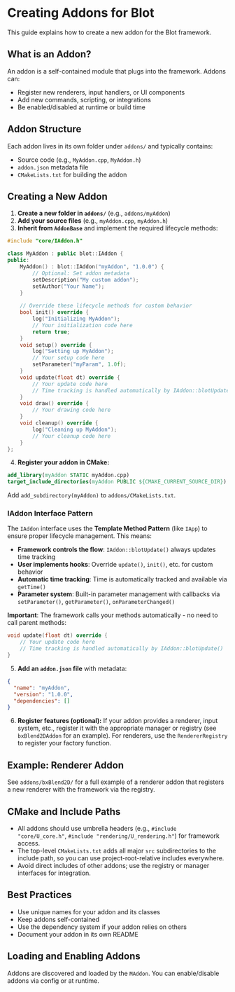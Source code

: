 # Creating Addons for Blot

This guide explains how to create a new addon for the Blot framework.

## What is an Addon?
An addon is a self-contained module that plugs into the framework. Addons can:
- Register new renderers, input handlers, or UI components
- Add new commands, scripting, or integrations
- Be enabled/disabled at runtime or build time

## Addon Structure
Each addon lives in its own folder under `addons/` and typically contains:
- Source code (e.g., `MyAddon.cpp`, `MyAddon.h`)
- `addon.json` metadata file
- `CMakeLists.txt` for building the addon

## Creating a New Addon
1. **Create a new folder in `addons/`** (e.g., `addons/myAddon`)
2. **Add your source files** (e.g., `myAddon.cpp`, `myAddon.h`)
3. **Inherit from `AddonBase`** and implement the required lifecycle methods:

```cpp
#include "core/IAddon.h"

class MyAddon : public blot::IAddon {
public:
    MyAddon() : blot::IAddon("myAddon", "1.0.0") {
        // Optional: Set addon metadata
        setDescription("My custom addon");
        setAuthor("Your Name");
    }
    
    // Override these lifecycle methods for custom behavior
    bool init() override { 
        log("Initializing MyAddon");
        // Your initialization code here
        return true; 
    }
    void setup() override { 
        log("Setting up MyAddon");
        // Your setup code here
        setParameter("myParam", 1.0f);
    }
    void update(float dt) override { 
        // Your update code here
        // Time tracking is handled automatically by IAddon::blotUpdate()
    }
    void draw() override { 
        // Your drawing code here
    }
    void cleanup() override { 
        log("Cleaning up MyAddon");
        // Your cleanup code here
    }
};
```

4. **Register your addon in CMake:**
```cmake
add_library(myAddon STATIC myAddon.cpp)
target_include_directories(myAddon PUBLIC ${CMAKE_CURRENT_SOURCE_DIR})
```
Add `add_subdirectory(myAddon)` to `addons/CMakeLists.txt`.

### IAddon Interface Pattern

The `IAddon` interface uses the **Template Method Pattern** (like `IApp`) to ensure proper lifecycle management. This means:

- **Framework controls the flow**: `IAddon::blotUpdate()` always updates time tracking
- **User implements hooks**: Override `update()`, `init()`, etc. for custom behavior
- **Automatic time tracking**: Time is automatically tracked and available via `getTime()`
- **Parameter system**: Built-in parameter management with callbacks via `setParameter()`, `getParameter()`, `onParameterChanged()`

**Important**: The framework calls your methods automatically - no need to call parent methods:
```cpp
void update(float dt) override {
    // Your update code here
    // Time tracking is handled automatically by IAddon::blotUpdate()
}
```

5. **Add an `addon.json` file** with metadata:
```json
{
  "name": "myAddon",
  "version": "1.0.0",
  "dependencies": []
}
```

6. **Register features (optional):**
If your addon provides a renderer, input system, etc., register it with the appropriate manager or registry (see `bxBlend2DAddon` for an example). For renderers, use the `RendererRegistry` to register your factory function.

## Example: Renderer Addon
See `addons/bxBlend2D/` for a full example of a renderer addon that registers a new renderer with the framework via the registry.

## CMake and Include Paths
- All addons should use umbrella headers (e.g., `#include "core/U_core.h"`, `#include "rendering/U_rendering.h"`) for framework access.
- The top-level `CMakeLists.txt` adds all major `src` subdirectories to the include path, so you can use project-root-relative includes everywhere.
- Avoid direct includes of other addons; use the registry or manager interfaces for integration.

## Best Practices
- Use unique names for your addon and its classes
- Keep addons self-contained
- Use the dependency system if your addon relies on others
- Document your addon in its own README

## Loading and Enabling Addons
Addons are discovered and loaded by the `MAddon`. You can enable/disable addons via config or at runtime. 
